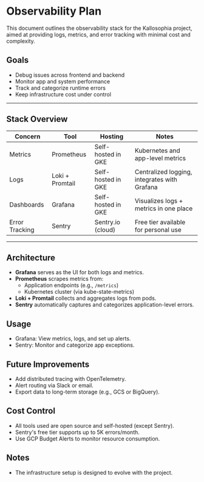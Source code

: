 # Observability Plan

This document outlines the observability stack for the Kallosophia project, aimed at providing logs, metrics, and error tracking with minimal cost and complexity.

## Goals

- Debug issues across frontend and backend
- Monitor app and system performance
- Track and categorize runtime errors
- Keep infrastructure cost under control

---

## Stack Overview

| Concern        | Tool            | Hosting            | Notes                                        |
| -------------- | --------------- | ------------------ | -------------------------------------------- |
| Metrics        | Prometheus      | Self-hosted in GKE | Kubernetes and app-level metrics             |
| Logs           | Loki + Promtail | Self-hosted in GKE | Centralized logging, integrates with Grafana |
| Dashboards     | Grafana         | Self-hosted in GKE | Visualizes logs + metrics in one place       |
| Error Tracking | Sentry          | Sentry.io (cloud)  | Free tier available for personal use         |

---

## Architecture

- **Grafana** serves as the UI for both logs and metrics.
- **Prometheus** scrapes metrics from:
  - Application endpoints (e.g., `/metrics`)
  - Kubernetes cluster (via kube-state-metrics)
- **Loki + Promtail** collects and aggregates logs from pods.
- **Sentry** automatically captures and categorizes application-level errors.

## Usage

- Grafana: View metrics, logs, and set up alerts.
- Sentry: Monitor and categorize app exceptions.

## Future Improvements

- Add distributed tracing with OpenTelemetry.
- Alert routing via Slack or email.
- Export data to long-term storage (e.g., GCS or BigQuery).

## Cost Control

- All tools used are open source and self-hosted (except Sentry).
- Sentry's free tier supports up to 5K errors/month.
- Use GCP Budget Alerts to monitor resource consumption.

## Notes

- The infrastructure setup is designed to evolve with the project.
